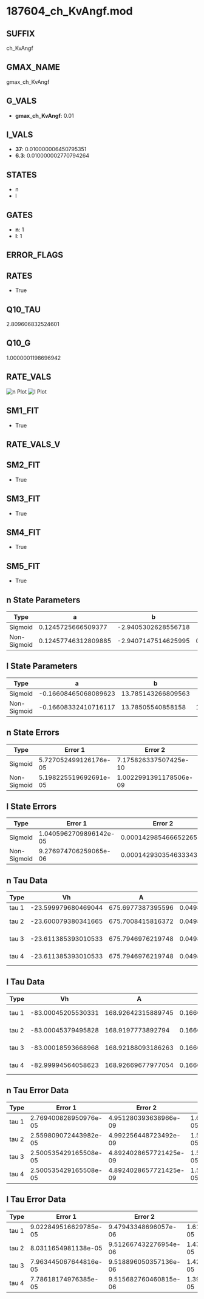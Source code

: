 # 187604_ch_KvAngf.mod

## SUFFIX

ch_KvAngf

## GMAX_NAME

gmax_ch_KvAngf

## G_VALS

- **gmax_ch_KvAngf**: 0.01

## I_VALS

- **37**: 0.010000006450795351
- **6.3**: 0.010000002770794264

## STATES

- n
- l

## GATES

- **n**: 1
- **l**: 1

## ERROR_FLAGS


## RATES

- True

## Q10_TAU

2.809606832524601

## Q10_G

1.0000001198696942

## RATE_VALS

![n Plot](/Users/pbozelos/Dropbox/icg-Chai-Panos/supermodels/output_markdown_files/K/187604_ch_KvAngf.mod/images/n.png)
![l Plot](/Users/pbozelos/Dropbox/icg-Chai-Panos/supermodels/output_markdown_files/K/187604_ch_KvAngf.mod/images/l.png)

## SM1_FIT

- True

## RATE_VALS_V

## SM2_FIT

- True

## SM3_FIT

- True

## SM4_FIT

- True

## SM5_FIT

- True

## n State Parameters

| Type | a | b | c | d |
| --- | --- | --- | --- | --- |
| Sigmoid | 0.1245725666509377 | -2.9405302628556718 |
| Non-Sigmoid | 0.12457746312809885 | -2.9407147514625995 | 0.999980726459859 | -2.0758992789505324e-06 |

## l State Parameters

| Type | a | b | c | d |
| --- | --- | --- | --- | --- |
| Sigmoid | -0.16608465068089623 | 13.785143266809563 |
| Non-Sigmoid | -0.16608332410716117 | 13.78505540858158 | 1.0000066097668163 | 4.6919881868706447e-07 |

## n State Errors

| Type | Error 1 | Error 2 | Error 3 |
| --- | --- | --- | --- |
| Sigmoid | 5.727052499126176e-05 | 7.175826337507425e-10 | 3.898898704363733e-05 |
| Non-Sigmoid | 5.198225519692691e-05 | 1.0022991391178506e-09 | 3.538880557985576e-05 |

## l State Errors

| Type | Error 1 | Error 2 | Error 3 |
| --- | --- | --- | --- |
| Sigmoid | 1.0405962709896142e-05 | 0.00014298546665226583 | 9.829665445677579e-06 |
| Non-Sigmoid | 9.276974706259065e-06 | 0.0001429303546333435 | 8.763202430450546e-06 |

## n Tau Data

| Type | Vh | A | b1 | b2 | c1 | c2 | d1 | d2 | e1 | e2 |
| --- | --- | --- | --- | --- | --- | --- | --- | --- | --- | --- |
| tau 1 | -23.599979680469044 | 675.6977387395596 | 0.04982279685029027 | 0.07473418702368372 |
| tau 2 | -23.600079380341665 | 675.7008415816372 | 0.049824923480574504 | 4.8511190438418296e-08 | 0.07473667753830453 | -1.0660697031280886e-07 |
| tau 3 | -23.611385393010533 | 675.7946976219748 | 0.049864087949603265 | 8.199609572760628e-07 | 5.188221867232023e-09 | 0.07468854153376821 | 1.1298902198359137e-06 | -1.1103668355752847e-08 |
| tau 4 | -23.611385393010533 | 675.7946976219748 | 0.049864087949603265 | 8.199609572760628e-07 | 5.188221867232023e-09 | 0.0 | 0.07468854153376821 | 1.1298902198359137e-06 | -1.1103668355752847e-08 | 0.0 |

## l Tau Data

| Type | Vh | A | b1 | b2 | c1 | c2 | d1 | d2 | e1 | e2 |
| --- | --- | --- | --- | --- | --- | --- | --- | --- | --- | --- |
| tau 1 | -83.00045205530331 | 168.92642315889745 | 0.1660799433623124 | -1.6259956687542917e-07 |
| tau 2 | -83.00045379495828 | 168.9197773892794 | 0.16608353796152792 | 2.130188759961871e-06 | -1.0073432628759247e-06 | 3.8816989324915465e-09 |
| tau 3 | -83.00018593668968 | 168.92188093186263 | 0.1660864221308779 | 2.2118529011153897e-06 | -4.321838737248301e-08 | -7.53116407145864e-07 | 2.603150854713412e-09 | 1.0471520774537711e-12 |
| tau 4 | -82.99994564058623 | 168.92669677977054 | 0.16608785427953554 | 1.3221042800619887e-06 | -6.540853440131785e-08 | 3.404859346066824e-09 | 1.4917085870739449e-06 | -4.3426561657757014e-08 | 3.490746684276717e-10 | -8.73520280412567e-13 |

## n Tau Error Data

| Type | Error 1 | Error 2 | Error 3 |
| --- | --- | --- | --- |
| tau 1 | 2.769400828950976e-05 | 4.951280393638966e-09 | 1.6711433138472103e-05 |
| tau 2 | 2.559809072443982e-05 | 4.992256448723492e-09 | 1.5446690747762158e-05 |
| tau 3 | 2.500535429165508e-05 | 4.8924028657721425e-09 | 1.5089014994882042e-05 |
| tau 4 | 2.500535429165508e-05 | 4.8924028657721425e-09 | 1.5089014994882042e-05 |

## l Tau Error Data

| Type | Error 1 | Error 2 | Error 3 |
| --- | --- | --- | --- |
| tau 1 | 9.022849516629785e-05 | 9.47943348696057e-06 | 1.615632433231396e-05 |
| tau 2 | 8.0311654981138e-05 | 9.512667432276954e-06 | 1.4380613831015344e-05 |
| tau 3 | 7.963445067644816e-05 | 9.518896050357136e-06 | 1.4259353553254502e-05 |
| tau 4 | 7.78618174976385e-05 | 9.515682760460815e-06 | 1.3941945660035346e-05 |

